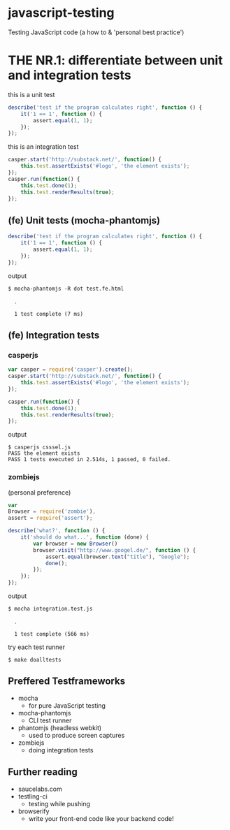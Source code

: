 javascript-testing
==================

Testing JavaScript code (a how to &amp; 'personal best practice')

# THE NR.1: differentiate between unit and integration tests

this is a unit test

```javascript
describe('test if the program calculates right', function () {
	it('1 == 1', function () {
		assert.equal(1, 1);
	});
});
```

this is an integration test

```javascript
casper.start('http://substack.net/', function() {
	this.test.assertExists('#logo', 'the element exists');
});
casper.run(function() {
	this.test.done(1);
	this.test.renderResults(true);
});
```

## (fe) Unit tests (mocha-phantomjs)

```javascript
describe('test if the program calculates right', function () {
	it('1 == 1', function () {
		assert.equal(1, 1);
	});
});
```

output

```shell
$ mocha-phantomjs -R dot test.fe.html

  ․

  1 test complete (7 ms)
```

## (fe) Integration tests

### casperjs

```javascript
var casper = require('casper').create();
casper.start('http://substack.net/', function() {
	this.test.assertExists('#logo', 'the element exists');
});

casper.run(function() {
	this.test.done(1);
	this.test.renderResults(true);
});
```

output

```shell
$ casperjs csssel.js
PASS the element exists
PASS 1 tests executed in 2.514s, 1 passed, 0 failed.
```
### zombiejs

(personal preference)

```javascript
var 
Browser = require('zombie'),
assert = require('assert');

describe('what?', function () {
	it('should do what...', function (done) {
		var browser = new Browser()
		browser.visit("http://www.googel.de/", function () {
			assert.equal(browser.text("title"), "Google");
			done();
		});
	});
});
```

output

```shell
$ mocha integration.test.js

  ․

  1 test complete (566 ms)
```

try each test runner

```shell
$ make doalltests
```

## Preffered Testframeworks

 * mocha
   * for pure JavaScript testing
 * mocha-phantomjs
   * CLI test runner
 * phantomjs (headless webkit) 	
   * used to produce screen captures
 * zombiejs
   * doing integration tests

## Further reading

* saucelabs.com
* testling-ci
   * testing while pushing
* browserify
   * write your front-end code like your backend code!